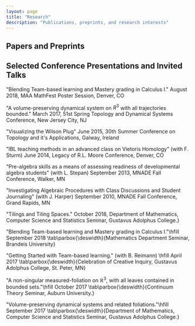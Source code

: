 ```yaml
---
layout: page
title: "Research"
description: "Publications, preprints, and research interests"
---
```


## Papers and Preprints


## Selected Conference Presentations and Invited Talks

"Blending Team-based learning and Mastery grading in Calculus I." August 2018, MAA MathFest Poster Session, Denver, CO

"A volume-preserving dynamical system on $R^3$ with all trajectories bounded." March 2017, 51st Spring Topology and Dynamical Systems Conference, New Jersey City, NJ

"Visualizing the Wilson Plug" June 2015, 30th Summer Conference on Topology and it's Applications, Galway, Ireland

"IBL teaching methods in an advanced class on Vietoris Homology" (with F. Sturm) June 2014, Legacy of R.L. Moore Conference, Denver, CO

"Pre-algebra skills as a means of assessing readiness of developmental algebra students" (with L. Stepan) September 2013, MNADE Fall Conference, Walker, MN

"Investigating Algebraic Procedures with Class Discussions and Student Journaling" (with J. Harper) September 2010, MNADE Fall Conference, Grand Rapids, MN

"Tilings and Tiling Spaces." October 2018, Department of Mathematics, Computer Science  and Statistics Seminar, Gustavus Adolphus College.}

"Blending Team-based learning and Mastery grading in Calculus I."\hfill September 2018
\tab\parbox{\deswidth}{Mathematics Department Seminar, Brandeis University}

"Getting Started with Team-based learning." (with B. Reimann) \hfill April 2017 \tab\parbox{\deswidth}{Celebration of Creative Inquiry, Gustavus Adolphus College, St. Peter, MN}

"A non-singular measured-foliation on $\mathbb{R}^3$, with all leaves contained in bounded sets."\hfill October 2017
\tab\parbox{\deswidth}{Continuum Theory Seminar, Auburn University.}

"Volume-preserving dynamical systems and related foliations."\hfill September 2017
\tab\parbox{\deswidth}{Department of Mathematics, Computer Science  and Statistics Seminar, Gustavus Adolphus College.}


